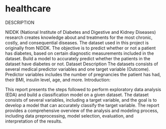 # healthcare
DESCRIPTION


NIDDK (National Institute of Diabetes and Digestive and Kidney Diseases) research creates knowledge 
about and treatments for the most chronic, costly, and consequential diseases.
The dataset used in this project is originally from NIDDK. The objective is to predict whether or not a 
patient has diabetes, based on certain diagnostic measurements included in the dataset.
Build a model to accurately predict whether the patients in the dataset have diabetes or not.
Dataset Description
The datasets consists of several medical predictor variables and one target variable (Outcome). 
Predictor variables includes the number of pregnancies the patient has had, their BMI, insulin level, 
age, and more.
Introduction:


This report presents the steps followed to perform exploratory data analysis (EDA) and build a 
classification model on a given dataset. The dataset consists of several variables, including a target 
variable, and the goal is to develop a model that can accurately classify the target variable. The 
report provides a comprehensive overview of the analysis and modeling process, including data 
preprocessing, model selection, evaluation, and interpretation of the results.
